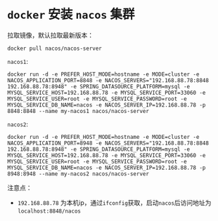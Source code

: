 # `docker` 安装 `nacos` 集群

拉取镜像，默认拉取最新版本：

```shell
docker pull nacos/nacos-server
```

`nacos1`:

```shell
docker run -d -e PREFER_HOST_MODE=hostname -e MODE=cluster -e NACOS_APPLICATION_PORT=8848 -e NACOS_SERVERS="192.168.88.78:8848 192.168.88.78:8948" -e SPRING_DATASOURCE_PLATFORM=mysql -e MYSQL_SERVICE_HOST=192.168.88.78 -e MYSQL_SERVICE_PORT=33060 -e MYSQL_SERVICE_USER=root -e MYSQL_SERVICE_PASSWORD=root -e MYSQL_SERVICE_DB_NAME=nacos -e NACOS_SERVER_IP=192.168.88.78 -p 8848:8848 --name my-nacos1 nacos/nacos-server
```

`nacos2`:

```shell
docker run -d -e PREFER_HOST_MODE=hostname -e MODE=cluster -e NACOS_APPLICATION_PORT=8948 -e NACOS_SERVERS="192.168.88.78:8848 192.168.88.78:8948" -e SPRING_DATASOURCE_PLATFORM=mysql -e MYSQL_SERVICE_HOST=192.168.88.78 -e MYSQL_SERVICE_PORT=33060 -e MYSQL_SERVICE_USER=root -e MYSQL_SERVICE_PASSWORD=root -e MYSQL_SERVICE_DB_NAME=nacos -e NACOS_SERVER_IP=192.168.88.78 -p 8948:8948 --name my-nacos2 nacos/nacos-server
```

注意点：

- `192.168.88.78` 为本机ip，通过`ifconfig`获取，启动`nacos`后访问地址为`localhost:8848/nacos`
